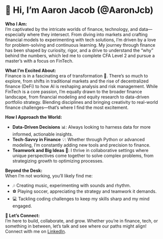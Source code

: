 # 👋 Hi, I’m Aaron Jacob (@AaronJcb)

**Who I Am:**  
I’m captivated by the intricate worlds of finance, technology, and data—especially where they intersect. From diving into markets and crafting financial models to experimenting with tech solutions, I’m driven by a love for problem-solving and continuous learning. My journey through finance has been shaped by curiosity, rigor, and a drive to understand the “why” behind the numbers, which led me to complete CFA Level 2 and pursue a master’s with a focus on FinTech.

**What I’m Excited About:**  
Finance is in a fascinating era of transformation 🚀. There’s so much to explore, from shifts in traditional markets and the rise of decentralized finance (DeFi) to how AI is reshaping analysis and risk management. While FinTech is a core passion, I’m equally drawn to the broader finance landscape, from financial modeling and equity research to data-driven portfolio strategy. Blending disciplines and bringing creativity to real-world finance challenges—that’s where I find the most excitement.

**How I Approach the World:**  
- **Data-Driven Decisions** 📊: Always looking to harness data for more informed, actionable insights.
- **Tech-Savvy in Finance** 💡: Whether through Python or advanced modeling, I’m constantly adding new tools and precision to finance.
- **Teamwork and Big Ideas** 🤝: I thrive in collaborative settings where unique perspectives come together to solve complex problems, from strategizing growth to optimizing processes.

**Beyond the Desk:**  
When I’m not working, you’ll likely find me:
- 🎶 Creating music, experimenting with sounds and rhythm.
- ⚽️ Playing soccer, appreciating the strategy and teamwork it demands.
- 💻 Tackling coding challenges to keep my skills sharp and my mind engaged.

**💼 Let’s Connect:**  
I’m here to build, collaborate, and grow. Whether you’re in finance, tech, or something in between, let’s talk and see where our paths might align! Connect with me on [LinkedIn](https://www.linkedin.com/in/aaronjacob83).

